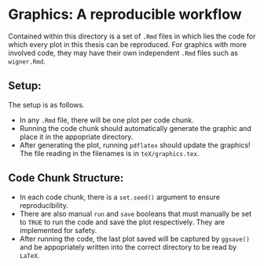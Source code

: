 # Graphics: A reproducible workflow
Contained within this directory is a set of `.Rmd` files in which lies the code for which every plot in this thesis can be reproduced. For graphics with more involved code, they may have their own independent `.Rmd` files such as `wigner.Rmd`.

## Setup:
The setup is as follows.
- In any `.Rmd` file, there will be one plot per code chunk. 
- Running the code chunk should automatically generate the graphic and place it in the appopriate directory.
- After generating the plot, running `pdflatex` should update the graphics! The file reading in the filenames is in `teX/graphics.tex`.

## Code Chunk Structure:
- In each code chunk, there is a `set.seed()` argument to ensure reproducibility.
- There are also manual `run` and `save` booleans that must manually be set to `TRUE` to run the code and save the plot respectively. They are implemented for safety.
- After running the code, the last plot saved will be captured by `ggsave()` and be appopriately written into the correct directory to be read by `LaTeX`.
